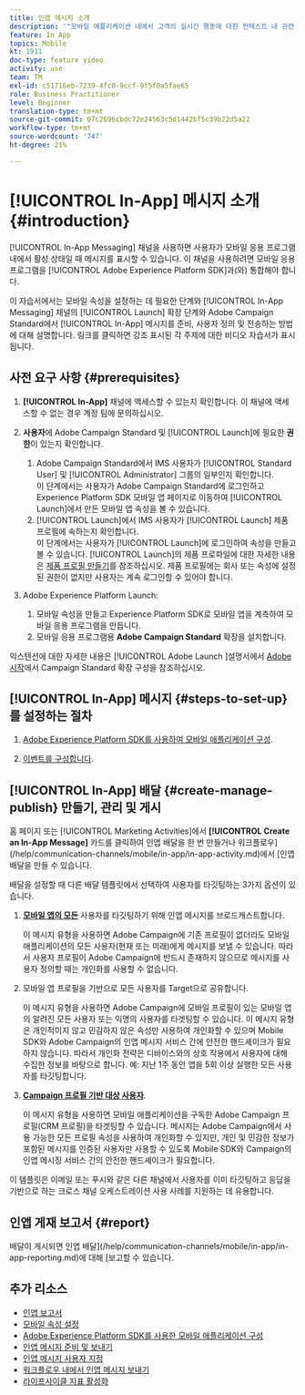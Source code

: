 ```yaml
---
title: 인앱 메시지 소개
description: '"모바일 애플리케이션 내에서 고객의 실시간 행동에 대한 컨텍스트 내 관련 인앱 메시지를 사용자에게 전달하는 방법을 살펴볼 수 있습니다."'
feature: In App
topics: Mobile
kt: 1911
doc-type: feature video
activity: use
team: TM
exl-id: c51716eb-7239-4fc0-9ccf-9f5f0a5fae65
role: Business Practitioner
level: Beginner
translation-type: tm+mt
source-git-commit: 07c2696cbdc72e24563c5d1442bf5c39b22d5a22
workflow-type: tm+mt
source-wordcount: '747'
ht-degree: 21%

---
```


# [!UICONTROL In-App] 메시지 소개 {#introduction}

[!UICONTROL In-App Messaging] 채널을 사용하면 사용자가 모바일 응용 프로그램 내에서 활성 상태일 때 메시지를 표시할 수 있습니다. 이 채널을 사용하려면 모바일 응용 프로그램을 [!UICONTROL Adobe Experience Platform SDK]과(와) 통합해야 합니다.

이 자습서에서는 모바일 속성을 설정하는 데 필요한 단계와 [!UICONTROL In-App Messaging] 채널의 [!UICONTROL Launch] 확장 단계와 Adobe Campaign Standard에서 [!UICONTROL In-App] 메시지를 준비, 사용자 정의 및 전송하는 방법에 대해 설명합니다. 링크를 클릭하면 강조 표시된 각 주제에 대한 비디오 자습서가 표시됩니다.

## 사전 요구 사항 {#prerequisites}

1. **[!UICONTROL In-App]** 채널에 액세스할 수 있는지 확인합니다. 이 채널에 액세스할 수 없는 경우 계정 팀에 문의하십시오.
1. **사용자**&#x200B;에 Adobe Campaign Standard 및 [!UICONTROL Launch]에 필요한 **권한**&#x200B;이 있는지 확인합니다.

   1. Adobe Campaign Standard에서 IMS 사용자가 [!UICONTROL Standard User] 및 [!UICONTROL Administrator] 그룹의 일부인지 확인합니다.\
      이 단계에서는 사용자가 Adobe Campaign Standard에 로그인하고 Experience Platform SDK 모바일 앱 페이지로 이동하여 [!UICONTROL Launch]에서 만든 모바일 앱 속성을 볼 수 있습니다.
   1. [!UICONTROL Launch]에서 IMS 사용자가 [!UICONTROL Launch] 제품 프로필에 속하는지 확인합니다.\
      이 단계에서는 사용자가 [!UICONTROL Launch]에 로그인하여 속성을 만들고 볼 수 있습니다. [!UICONTROL Launch]의 제품 프로파일에 대한 자세한 내용은 [제품 프로필 만들기](https://docs.adobelaunch.com/launch-reference/administration/user-permissions#3-create-your-product-profile)를 참조하십시오. 제품 프로필에는 회사 또는 속성에 설정된 권한이 없지만 사용자는 계속 로그인할 수 있어야 합니다.

1. Adobe Experience Platform Launch:

   1. 모바일 속성을 만들고 Experience Platform SDK로 모바일 앱을 계측하여 모바일 응용 프로그램을 만듭니다.
   1. 모바일 응용 프로그램용 **Adobe Campaign Standard** 확장을 설치합니다.

익스텐션에 대한 자세한 내용은 [!UICONTROL Adobe Launch ]설명서에서 [Adobe 시작](https://aep-sdks.gitbook.io/docs/using-mobile-extensions/adobe-campaign-standard)에서 Campaign Standard 확장 구성을 참조하십시오.

## [!UICONTROL In-App] 메시지 {#steps-to-set-up}를 설정하는 절차

1. [Adobe Experience Platform SDK를 사용하여 모바일 애플리케이션 구성](/help/communication-channels/mobile/configure-mobile-apps-using-aep-sdk.md).

1. [이벤트를 구성합니다](/help/communication-channels/mobile/in-app/configure-events.md).

## [!UICONTROL In-App] 배달 {#create-manage-publish} 만들기, 관리 및 게시

홈 페이지 또는 [!UICONTROL Marketing Activities]에서 **[!UICONTROL Create an In-App Message]** 카드를 클릭하여 인앱 배달을 한 번 만들거나 워크플로우](/help/communication-channels/mobile/in-app/in-app-activity.md)에서 [인앱 배달을 만들 수 있습니다.

배달을 설정할 때 다른 배달 템플릿에서 선택하여 사용자를 타깃팅하는 3가지 옵션이 있습니다.

1. [**모바일 앱의 모든**](/help/communication-channels/mobile/in-app/broadcast-in-app-message.md) 사용자를 타깃팅하기 위해 인앱 메시지를 브로드캐스트합니다.

   이 메시지 유형을 사용하면 Adobe Campaign에 기존 프로필이 없더라도 모바일 애플리케이션의 모든 사용자(현재 또는 미래)에게 메시지를 보낼 수 있습니다. 따라서 사용자 프로필이 Adobe Campaign에 반드시 존재하지 않으므로 메시지를 사용자 정의할 때는 개인화를 사용할 수 없습니다.

1. 모바일 앱 프로필을 기반으로 모든 사용자를 Target으로 공유합니다.

   이 메시지 유형을 사용하면 Adobe Campaign에 모바일 프로필이 있는 모바일 앱의 알려진 모든 사용자 또는 익명의 사용자를 타겟팅할 수 있습니다. 이 메시지 유형은 개인적이지 않고 민감하지 않은 속성만 사용하여 개인화할 수 있으며 Mobile SDK와 Adobe Campaign의 인앱 메시지 서비스 간에 안전한 핸드셰이크가 필요하지 않습니다. 따라서 개인화 전략은 디바이스와의 상호 작용에서 사용자에 대해 수집한 정보를 바탕으로 합니다. 예: 지난 1주 동안 앱을 5회 이상 실행한 모든 사용자를 타깃팅합니다.

1. [**Campaign 프로필 기반 대상 사용자**](/help/communication-channels/mobile/in-app/target-users-based-on-campaign-profile.md).

   이 메시지 유형을 사용하면 모바일 애플리케이션을 구독한 Adobe Campaign 프로필(CRM 프로필)을 타겟팅할 수 있습니다. 메시지는 Adobe Campaign에서 사용 가능한 모든 프로필 속성을 사용하여 개인화할 수 있지만, 개인 및 민감한 정보가 포함된 메시지를 인증된 사용자만 사용할 수 있도록 Mobile SDK와 Campaign의 인앱 메시징 서비스 간의 안전한 핸드셰이크가 필요합니다.

이 템플릿은 이메일 또는 푸시와 같은 다른 채널에서 사용자를 이미 타깃팅하고 응답을 기반으로 하는 크로스 채널 오케스트레이션 사용 사례를 지원하는 데 유용합니다.

## 인앱 게재 보고서 {#report}

배달이 게시되면 인앱 배달](/help/communication-channels/mobile/in-app/in-app-reporting.md)에 대해 [보고할 수 있습니다.

## 추가 리소스

* [인앱 보고서](https://docs.adobe.com/content/help/en/campaign-standard/using/reporting/list-of-reports/in-app-report.html)
* [모바일 속성 설정](https://aep-sdks.gitbook.io/docs/getting-started/create-a-mobile-property)
* [Adobe Experience Platform SDK를 사용한 모바일 애플리케이션 구성](https://helpx.adobe.com/kr/campaign/kb/configuring-app-sdk.html)
* [인앱 메시지 준비 및 보내기](https://docs.adobe.com/content/help/en/campaign-standard/using/communication-channels/in-app-messaging/preparing-and-sending-an-in-app-message.html)
* [인앱 메시지 사용자 지정](https://docs.adobe.com/content/help/en/campaign-standard/using/communication-channels/in-app-messaging/customizing-an-in-app-message.html)
* [워크플로우 내에서 인앱 메시지 보내기](https://docs.adobe.com/content/help/en/campaign-standard/using/managing-processes-and-data/channel-activities/in-app-delivery.html)
* [라이프사이클 지표 활성화](https://aep-sdks.gitbook.io/docs/getting-started/initialize-the-sdk#enable-lifecycle-metrics)
